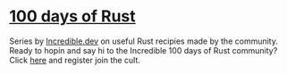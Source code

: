 # [100 days of Rust](https://incredible.dev/community/100-days-of-tensorflow)

Series by [Incredible.dev](https://incredible.dev) on useful Rust recipies made by the community.
Ready to hopin and say hi to the Incredible 100 days of Rust community? Click [here](https://incredible.dev/community/100-days-of-rust) and register join the cult.


